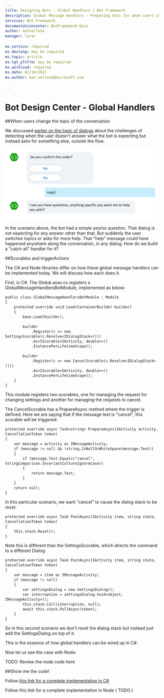 ```yaml
---
title: Designing Bots - Global Handlers | Bot Framework
description: Global Message Handlers - Preparing bots for when users change topics in the conversation 
services: Bot Framework
documentationcenter: BotFramework-Docs
author: matvelloso
manager: larar

ms.service: required
ms.devlang: may be required
ms.topic: article
ms.tgt_pltfrm: may be required
ms.workload: required
ms.date: 01/19/2017
ms.author: mat.velloso@microsoft.com

---
```

# Bot Design Center - Global Handlers


##When users change the topic of the conversation

We discussed [earlier on the topic of dialogs](https://review.docs.microsoft.com/en-us/botframework/designing-bots/core/dialogs?branch=design-center#dialogs-stacks-and-humans) about the challenges of detecting when the user doesn't answer what the bot is expecting but instead asks for something else, outside the flow.

![how users talk](../../media/designing-bots/core/trigger-actions.png)


In the scenario above, the bot had a simple yes/no question. That dialog is not expecting for any answer other than that. But suddenly the user switches topics or asks for more help. That "help" message could have happened anywhere along the conversation, in any dialog. How do we build a "catch all" handler for it?

##Scorables and triggerActions

The C# and Node libraries differ on how these global message handlers can be implemented today. We will discuss how each does it.

First, in C#. The Global.asax.cs registers a GlobalMessageHandlersBotModule, implemented as below:

	public class GlobalMessageHandlersBotModule : Module
    {
        protected override void Load(ContainerBuilder builder)
        {
            base.Load(builder);

            builder
                .Register(c => new SettingsScorable(c.Resolve<IDialogStack>()))
                .As<IScorable<IActivity, double>>()
                .InstancePerLifetimeScope();

            builder
                .Register(c => new CancelScorable(c.Resolve<IDialogStack>()))
                .As<IScorable<IActivity, double>>()
                .InstancePerLifetimeScope();
        }
    }

This module registers two scorables, one for managing the request for changing settings and another for managing the requests to cancel.

The CancelScorable has a PrepareAsync method where the trigger is defined. Here we are saying that if the message text is "cancel", this scorable will be triggered:

	protected override async Task<string> PrepareAsync(IActivity activity, CancellationToken token)
    {
    	var message = activity as IMessageActivity;
        if (message != null && !string.IsNullOrWhiteSpace(message.Text))
        {
			if (message.Text.Equals("cancel", StringComparison.InvariantCultureIgnoreCase))
            {
            	return message.Text;
            }
        }
        return null;
	}

In this particular scenario, we want "cancel" to cause the dialog stack to be reset:

	protected override async Task PostAsync(IActivity item, string state, CancellationToken token)
    {
    	this.stack.Reset();
    }

Note this is different than the SettingsScorable, which directs the command to a different Dialog:

	protected override async Task PostAsync(IActivity item, string state, CancellationToken token)
    {
    	var message = item as IMessageActivity;
        if (message != null)
        {
        	var settingsDialog = new SettingsDialog();
            var interruption = settingsDialog.Void<object, IMessageActivity>();
            this.stack.Call(interruption, null);
            await this.stack.PollAsync(token);
        }
	}

So in this second scenario we don't reset the dialog stack but instead just add the SettingsDialog on top of it. 

This is the essence of how global handlers can be wired up in C#.

Now let us see the case with Node:

TODO: Review the node code here

##Show me the code!

Follow [this link for a complete implementation in C#](https://trpp24botsamples.visualstudio.com/_git/Code?path=%2FCSharp%2Fcore-GlobalMessageHandlers&version=GBmaster&_a=contents)

Follow this link for a complete implementation in Node ( TODO )

